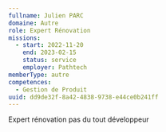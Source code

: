 ```yaml
---
fullname: Julien PARC
domaine: Autre
role: Expert Rénovation
missions:
  - start: 2022-11-20
    end: 2023-02-15
    status: service
    employer: Pathtech
memberType: autre
competences:
  - Gestion de Produit
uuid: dd9de32f-8a42-4838-9738-e44ce0b241ff
---
```

Expert rénovation pas du tout développeur